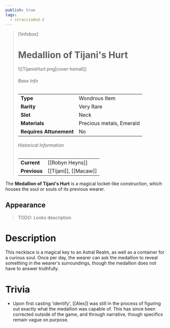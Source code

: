 ```yaml
---
publish: true
tags:
  - stracciadnd-2
---
```

> [!infobox]  
> # Medallion of Tijani's Hurt
> ![[TijanisHurt.png|cover hsmall]]
> ###### Base Info
> | | |
> |---|---|
> | **Type** | Wondrous Item |
> | **Rarity** | Very Rare |
> | **Slot** | Neck |
> | **Materials** | Precious metals, Emerald |
> | **Requires Attunement** | No |
> ###### Historical Information
> | | |
> |---|---|
> | **Current** | [[Robyn Heyns]] |
> | **Previous** | [[Tijani]], [[Macaw]] |

The **Medallion of Tijani's Hurt** is a magical locket-like construction, which houses the soul or souls of its previous wearer.
## Appearance
>TODO: Looks description
# Description
This necklace is a magical key to an Astral Realm, as well as a container for a curious soul. Once per day, the wearer can ask the medallion to reveal something in the wearer's surroundings, though the medallion does not have to answer truthfully.
# Trivia
- Upon first casting 'identify', [[Alex]] was still in the process of figuring out exactly what the medallion was capable of. This has since been corrected outside of the game, and through narrative, though specifics remain vague on purpose.